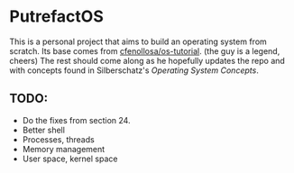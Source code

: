 # PutrefactOS
This is a personal project that aims to build an operating system from scratch.
Its base comes from [cfenollosa/os-tutorial](https://github.com/cfenollosa/os-tutorial). (the guy is a legend, cheers)
The rest should come along as he hopefully updates the repo and with concepts found in Silberschatz's *Operating System Concepts*.

## TODO:
- Do the fixes from section 24.
- Better shell
- Processes, threads
- Memory management
- User space, kernel space
